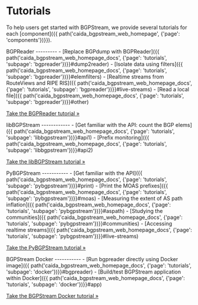 Tutorials
=========

To help users get started with BGPStream, we provide several tutorials for each
[component]({{ path('caida_bgpstream_web_homepage', {'page': 'components'})}}).

<div class="row" markdown="1">
<div class="col-md-6" markdown="1">
BGPReader
---------
 - [Replace BGPdump with BGPReader]({{ path('caida_bgpstream_web_homepage_docs', {'page': 'tutorials', 'subpage': 'bgpreader'})}}#dump2reader)
 - [Isolate data using filters]({{ path('caida_bgpstream_web_homepage_docs', {'page': 'tutorials', 'subpage': 'bgpreader'})}}#elemfilters)
 - [Realtime streams from RouteViews and RIPE RIS]({{ path('caida_bgpstream_web_homepage_docs', {'page': 'tutorials', 'subpage': 'bgpreader'})}}#live-streams)
 - [Read a local file]({{ path('caida_bgpstream_web_homepage_docs', {'page': 'tutorials', 'subpage': 'bgpreader'})}}#other)
 
<a href="{{ path('caida_bgpstream_web_homepage_docs', {'page': 'tutorials', 'subpage': 'bgpreader'})}}"
    class="btn btn-primary btn-md">
    Take the BGPReader tutorial &raquo;
</a>
</div>
<div class="col-md-6" markdown="1">
libBGPStream
------------
 - [Get familiar with the API: count the BGP elems]({{ path('caida_bgpstream_web_homepage_docs', {'page': 'tutorials', 'subpage': 'libbgpstream'})}}#api1)
 - [Prefix monitoring]({{ path('caida_bgpstream_web_homepage_docs', {'page': 'tutorials', 'subpage': 'libbgpstream'})}}#api2)
 
<a href="{{ path('caida_bgpstream_web_homepage_docs', {'page': 'tutorials', 'subpage': 'libbgpstream'})}}"
     class="btn btn-primary btn-md">
     Take the libBGPStream tutorial &raquo;
</a>
</div>
</div>
<div class="row" markdown="1">
<div class="col-md-6" markdown="1">
PyBGPStream
-----------
 - [Get familiar with the API]({{ path('caida_bgpstream_web_homepage_docs', {'page': 'tutorials', 'subpage': 'pybgpstream'})}}#print)
 - [Print the MOAS prefixes]({{ path('caida_bgpstream_web_homepage_docs', {'page': 'tutorials', 'subpage': 'pybgpstream'})}}#moas)
 - [Measuring the extent of AS path inflation]({{ path('caida_bgpstream_web_homepage_docs', {'page': 'tutorials', 'subpage': 'pybgpstream'})}}#aspath)
 - [Studying the communities]({{ path('caida_bgpstream_web_homepage_docs', {'page': 'tutorials', 'subpage': 'pybgpstream'})}}#communities)
 - [Accessing realtime streams]({{ path('caida_bgpstream_web_homepage_docs', {'page': 'tutorials', 'subpage': 'pybgpstream'})}}#live-streams)
 
<a href="{{ path('caida_bgpstream_web_homepage_docs', {'page': 'tutorials', 'subpage': 'pybgpstream'})}}"
      class="btn btn-primary btn-md">
      Take the PyBGPStream tutorial &raquo;
</a>
</div>
<div class="col-md-6" markdown="1">
BGPStream Docker
-----------
 - [Run bgpreader directly using Docker image]({{ path('caida_bgpstream_web_homepage_docs', {'page': 'tutorials', 'subpage': 'docker'})}}#bgpreader)
 - [Build/test BGPStream application within Docker]({{ path('caida_bgpstream_web_homepage_docs', {'page': 'tutorials', 'subpage': 'docker'})}}#app)
 
<a href="{{ path('caida_bgpstream_web_homepage_docs', {'page': 'tutorials', 'subpage': 'docker'})}}"
      class="btn btn-primary btn-md">
      Take the BGPStream Docker tutorial &raquo;
</a>
</div>
</div>
